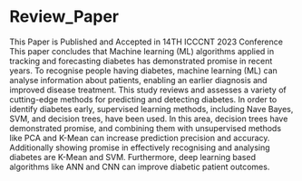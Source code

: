# Review_Paper
This Paper is Published and Accepted in 14TH ICCCNT 2023 Conference
This paper concludes that Machine learning (ML) algorithms applied in tracking and 
forecasting diabetes has demonstrated promise in recent 
years. To recognise people having diabetes, machine learning 
(ML) can analyse information about patients, enabling an 
earlier diagnosis and improved disease treatment. This study 
reviews and assesses a variety of cutting-edge methods for 
predicting and detecting diabetes. In order to identify 
diabetes early, supervised learning methods, including Nave Bayes, SVM, and decision trees, have been used. In this area, 
decision trees have demonstrated promise, and combining 
them with unsupervised methods like PCA and K-Mean can 
increase prediction precision and accuracy. Additionally 
showing promise in effectively recognising and analysing 
diabetes are K-Mean and SVM. Furthermore, deep learning based algorithms like ANN and CNN can improve diabetic 
patient outcomes.
